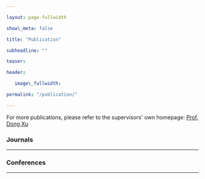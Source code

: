```yaml
---

layout: page-fullwidth

show\_meta: false

title: "Publication"

subheadline: ""

teaser: 

header:

   image\_fullwidth: 

permalink: "/publication/"

---
```


<!-- [[sort by date][1]]	[[sort by type][2]] -->
For more publications, please refer to the supervisors' own homepage: 
[Prof. Dong Xu](https://www.cs.hku.hk/index.php/people/academic-staff/dongxu)


### Journals

---

### Conferences

---


<!-- [1]:	/publication/
[2]:	/publication_type/ -->
